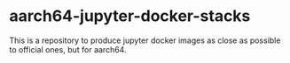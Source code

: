 # aarch64-jupyter-docker-stacks

This is a repository to produce jupyter docker images as close as possible to official ones, but for aarch64.
